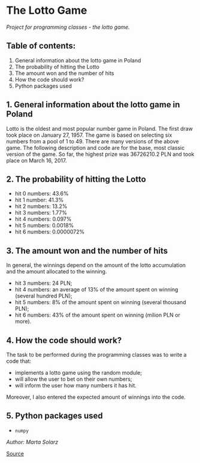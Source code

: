 # The Lotto Game #
*Project for programming classes - the lotto game.* 

## Table of contents: 
1. General information about the lotto game in Poland
2. The probability of hitting the Lotto
3. The amount won and the number of hits
4. How the code should work?
5. Python packages used

## 1. General information about the lotto game in Poland 

Lotto is the oldest and most popular number game in Poland. The first draw took place on January 27, 1957. The game is based on selecting six numbers from a pool of 1 to 49. There are many versions of the above game. The following description and code are for the base, most classic version of the game. So far, the highest prize was 36726210.2 PLN and took place on March 16, 2017.

## 2. The probability of hitting the Lotto

* hit 0 numbers: 43.6%
* hit 1 number: 41.3%
* hit 2 numbers: 13.2%
* hit 3 numbers: 1.77%
* hit 4 numbers: 0.097%
* hit 5 numbers: 0.0018%
* hit 6 numbers: 0.0000072%

## 3. The amount won and the number of hits

In general, the winnings depend on the amount of the lotto accumulation and the amount allocated to the winning.

* hit 3 numbers: 24 PLN;
* hit 4 numbers: an average of 13% of the amount spent on winning (several hundred PLN);
* hit 5 numbers: 8% of the amount spent on winning (several thousand PLN);
* hit 6 numbers: 43% of the amount spent on winning (milion PLN or more).

## 4. How the code should work?

The task to be performed during the programming classes was to write a code that:
* implements a lotto game using the random module;
* will allow the user to bet on their own numbers;
* will inform the user how many numbers it has hit.

Moreover, I also entered the expected amount of winnings into the code.

## 5. Python packages used 

* ```numpy```

*Author: Marta Solarz*

[Source](https://pl.wikipedia.org/wiki/Lotto_(gra_liczbowa)?msclkid=e46d4dc1b33011ec861dd3ba52d9a7a8)
